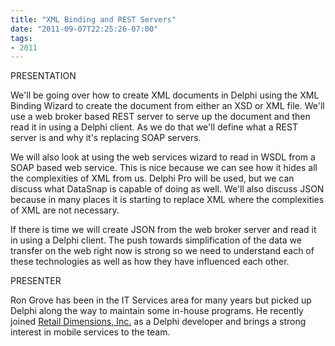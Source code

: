 ```yaml
---
title: "XML Binding and REST Servers"
date: "2011-09-07T22:25:26-07:00"
tags:
- 2011
---
```


PRESENTATION

We'll be going over how to create XML documents in Delphi using the XML Binding Wizard to create the document from either an XSD or XML file. We'll use a web broker based REST server to serve up the document and then read it in using a Delphi client. As we do that we'll define what a REST server is and why it's replacing SOAP servers.

We will also look at using the web services wizard to read in WSDL from a SOAP based web service. This is nice because we can see how it hides all the complexities of XML from us. Delphi Pro will be used, but we can discuss what DataSnap is capable of doing as well.  We'll also discuss JSON because in many places it is starting to replace XML where the complexities of XML are not necessary.

If there is time we will create JSON from the web broker server and read it in using a Delphi client. The push towards simplification of the data we transfer on the web right now is strong so we need to understand each of these technologies as well as how they have influenced each other.

PRESENTER

Ron Grove has been in the IT Services area for many years but picked up Delphi along the way to maintain some in-house programs. He recently joined [Retail Dimensions, Inc.](http://retaildimensions.com) as a Delphi developer and brings a strong interest in mobile services to the team.
